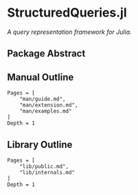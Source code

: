 # StructuredQueries.jl

*A query representation framework for Julia.*

## Package Abstract


## Manual Outline

```@contents
Pages = [
    "man/guide.md",
    "man/extension.md",
    "man/examples.md"
]
Depth = 1
```

## Library Outline

```@contents
Pages = [
    "lib/public.md",
    "lib/internals.md"
]
Depth = 1
```
